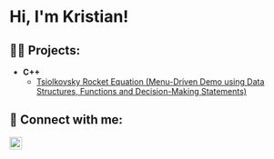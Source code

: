 <h1>Hi, I'm Kristian!

<h2>👨‍💻 Projects:</h2>

- <b>C++</b>
  - [Tsiolkovsky Rocket Equation (Menu-Driven Demo using Data Structures, Functions and Decision-Making Statements)](https://github.com/kkosic2/TsiolkovskyRocketEquation)

<h2> 🤳 Connect with me:</h2>


[<img align="left" alt="JoshMadakor | LinkedIn" width="22px" src="https://cdn.jsdelivr.net/npm/simple-icons@v3/icons/linkedin.svg" />][linkedin]

[linkedin]: https://www.linkedin.com/in/kristian-kosic-0069542b6/

